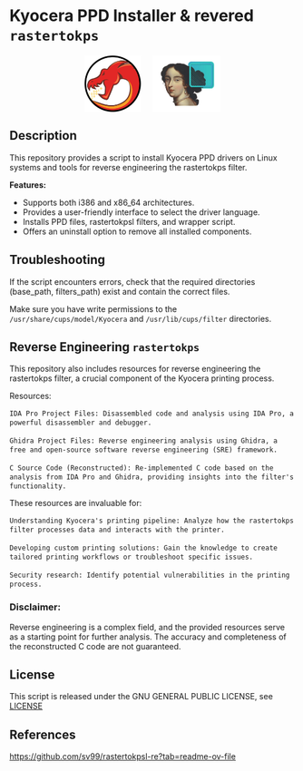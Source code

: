 # Kyocera PPD Installer & revered `rastertokps`

<div style="display: flex; justify-content: center;">
  <img src="img/ghidra.png" alt="Image 1" style="width: 100px; height: 100px; margin: 0 10px;">
  <img src="img/ida.jpg" alt="Image 2" style="width: 120px; height: 100px; margin: 0 10px;">
</div>

## Description

This repository provides a script to install Kyocera PPD drivers on Linux systems and tools for reverse engineering the rastertokps filter.

**Features:**

- Supports both i386 and x86_64 architectures.
- Provides a user-friendly interface to select the driver language.
- Installs PPD files, rastertokpsl filters, and wrapper script.
- Offers an uninstall option to remove all installed components.

## Troubleshooting

If the script encounters errors, check that the required directories (base_path, filters_path) exist and contain the correct files.

Make sure you have write permissions to the `/usr/share/cups/model/Kyocera` and `/usr/lib/cups/filter` directories.

## Reverse Engineering `rastertokps`

This repository also includes resources for reverse engineering the rastertokps filter, a crucial component of the Kyocera printing process.

Resources:

    IDA Pro Project Files: Disassembled code and analysis using IDA Pro, a powerful disassembler and debugger.

    Ghidra Project Files: Reverse engineering analysis using Ghidra, a free and open-source software reverse engineering (SRE) framework.

    C Source Code (Reconstructed): Re-implemented C code based on the analysis from IDA Pro and Ghidra, providing insights into the filter's functionality.

These resources are invaluable for:

    Understanding Kyocera's printing pipeline: Analyze how the rastertokps filter processes data and interacts with the printer.

    Developing custom printing solutions: Gain the knowledge to create tailored printing workflows or troubleshoot specific issues.

    Security research: Identify potential vulnerabilities in the printing process.

### Disclaimer:

Reverse engineering is a complex field, and the provided resources serve as a starting point for further analysis. The accuracy and completeness of the reconstructed C code are not guaranteed.

## License

This script is released under the GNU GENERAL PUBLIC LICENSE, see [LICENSE](LICENSE)

## References

https://github.com/sv99/rastertokpsl-re?tab=readme-ov-file